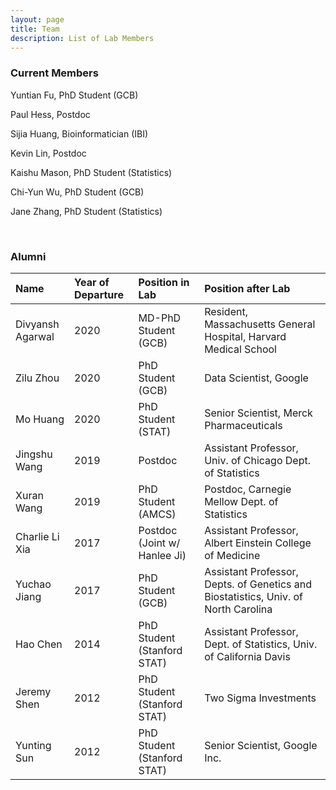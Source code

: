 ```yaml
---
layout: page
title: Team
description: List of Lab Members
---
```


### Current Members

Yuntian Fu, PhD Student (GCB)

Paul Hess, Postdoc

Sijia Huang, Bioinformatician (IBI)

Kevin Lin, Postdoc

Kaishu Mason, PhD Student (Statistics)

Chi-Yun Wu, PhD Student (GCB)

Jane Zhang, PhD Student (Statistics)


<br/>

### Alumni

Name | Year of Departure | Position in Lab | Position after Lab
:----|:------------------|:----------------|:------------------
Divyansh Agarwal | 2020 | MD-PhD Student (GCB)|Resident, Massachusetts General Hospital, Harvard Medical School
Zilu Zhou | 2020 | PhD Student (GCB) | Data Scientist, Google
Mo Huang | 2020 | PhD Student (STAT) | Senior Scientist, Merck Pharmaceuticals
Jingshu Wang | 2019 | Postdoc | Assistant Professor, Univ. of Chicago Dept. of Statistics
Xuran Wang | 2019 | PhD Student (AMCS) | Postdoc, Carnegie Mellow Dept. of Statistics
Charlie Li Xia | 2017 | Postdoc (Joint w/ Hanlee Ji) | Assistant Professor, Albert Einstein College of Medicine
Yuchao Jiang | 2017 | PhD Student (GCB) | Assistant Professor, Depts. of Genetics and Biostatistics, Univ. of North Carolina
Hao Chen | 2014 | PhD Student (Stanford STAT) | Assistant Professor, Dept. of Statistics, Univ. of California Davis
Jeremy Shen | 2012 | PhD Student (Stanford STAT) | Two Sigma Investments
Yunting Sun |2012 | PhD Student (Stanford STAT) | Senior Scientist, Google Inc.
